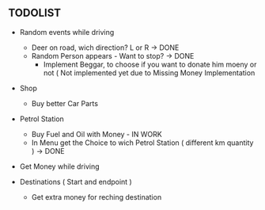 ## TODOLIST
- Random events while driving
   - Deer on road, wich direction? L or R -> DONE
   - Random Person appears - Want to stop? -> DONE
        - Implement Beggar, to choose if you want to donate him moeny or not ( Not implemented yet due to Missing Money Implementation
  
- Shop
  - Buy better Car Parts

- Petrol Station
  - Buy Fuel and Oil with Money - IN WORK
  - In Menu get the Choice to wich Petrol Station ( different km quantity ) -> DONE

- Get Money while driving

- Destinations ( Start and endpoint )
   - Get extra money for reching destination
